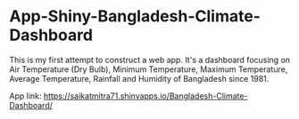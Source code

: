 # App-Shiny-Bangladesh-Climate-Dashboard
This is my first attempt to construct a web app. It's a dashboard focusing on Air Temperature (Dry Bulb), Minimum Temperature, Maximum Temperature, Average Temperature, Rainfall and Humidity of Bangladesh since 1981.

App link: https://saikatmitra71.shinyapps.io/Bangladesh-Climate-Dashboard/
